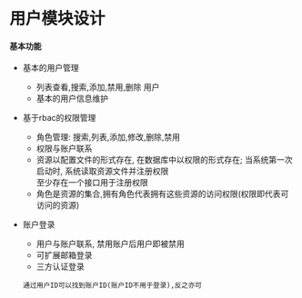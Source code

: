 # 用户模块设计

#### 基本功能

- 基本的用户管理
    - 列表查看,搜索,添加,禁用,删除 用户
    - 基本的用户信息维护

- 基于rbac的权限管理
    - 角色管理: 搜索,列表,添加,修改,删除,禁用
    - 权限与账户联系
    - 资源以配置文件的形式存在, 在数据库中以权限的形式存在; 当系统第一次启动时, 系统读取资源文件并注册权限 \
      至少存在一个接口用于注册权限
    - 角色是资源的集合,拥有角色代表拥有这些资源的访问权限(权限即代表可访问的资源)


- 账户登录
    - 用户与账户联系, 禁用账户后用户即被禁用
    - 可扩展邮箱登录
    - 三方认证登录

  ```
  通过用户ID可以找到账户ID(账户ID不用于登录),反之亦可
  ```

